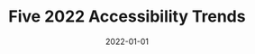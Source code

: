 ---
date: 2022-01-01
permalink: false
publisher: uxdesigncc
tags:
  - accessibility
target_url: https://uxdesign.cc/five-2022-accessibility-trends-9b0fe09adef2
title: Five 2022 Accessibility Trends
---